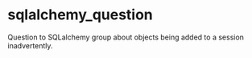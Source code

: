 # sqlalchemy_question
Question to SQLalchemy group about objects being added to a session inadvertently.
